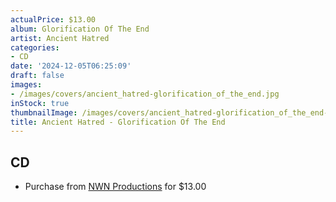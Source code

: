```yaml
---
actualPrice: $13.00
album: Glorification Of The End
artist: Ancient Hatred
categories:
- CD
date: '2024-12-05T06:25:09'
draft: false
images:
- /images/covers/ancient_hatred-glorification_of_the_end.jpg
inStock: true
thumbnailImage: /images/covers/ancient_hatred-glorification_of_the_end-thumb.jpg
title: Ancient Hatred - Glorification Of The End
---
```


## CD
* Purchase from [NWN Productions](http://shop.nwnprod.com/index.php?route=product/product&path=93&product_id=55538&sort=pd.name&order=ASC) for $13.00
